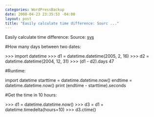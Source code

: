```yaml
--- 
categories: WordPressBackup
date: 2008-04-23 23:35:53 -04:00
layout: post
title: "Easily calculate time difference: Sourc ..."
---
```

Easily calculate time difference:
Source: <a href="http://hi.baidu.com/tigerjgh/blog/item/ac53416643db2e21aa184ce4.html" target="_blank">sys</a>

#How many days between two dates:

&gt;&gt;&gt; import datetime
&gt;&gt;&gt; d1 = datetime.datetime(2005, 2, 16)
&gt;&gt;&gt; d2 = datetime.datetime(2004, 12, 31)
&gt;&gt;&gt; (d1 - d2).days
47

#Runtime:

import datetime
starttime = datetime.datetime.now()
endtime = datetime.datetime.now()
print (endtime - starttime).seconds

#Get the time in 10 hours:

&gt;&gt;&gt; d1 = datetime.datetime.now()
&gt;&gt;&gt; d3 = d1 + datetime.timedelta(hours=10)
&gt;&gt;&gt; d3.ctime()
